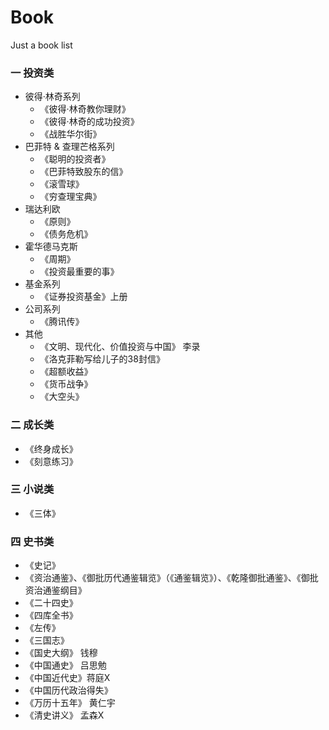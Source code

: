 # Book
Just a book list
### 一 投资类
* 彼得·林奇系列
  * 《彼得·林奇教你理财》
  * 《彼得·林奇的成功投资》
  * 《战胜华尔街》
* 巴菲特 & 查理芒格系列
  * 《聪明的投资者》
  * 《巴菲特致股东的信》
  * 《滚雪球》
  * 《穷查理宝典》
* 瑞达利欧
  * 《原则》
  * 《债务危机》
* 霍华德马克斯
  * 《周期》
  * 《投资最重要的事》
* 基金系列
  * 《证券投资基金》上册
* 公司系列
  * 《腾讯传》
* 其他
  * 《文明、现代化、价值投资与中国》 李录
  * 《洛克菲勒写给儿子的38封信》
  * 《超额收益》
  * 《货币战争》    
  * 《大空头》  
### 二 成长类
* 《终身成长》
* 《刻意练习》
### 三 小说类
* 《三体》
### 四 史书类
* 《史记》  
* 《资治通鉴》、《御批历代通鉴辑览》（《通鉴辑览》）、《乾隆御批通鉴》、《御批资治通鉴纲目》
* 《二十四史》  
* 《四库全书》
* 《左传》 
* 《三国志》 
* 《国史大纲》 钱穆
* 《中国通史》 吕思勉
* 《中国近代史》蒋庭X 
* 《中国历代政治得失》 
* 《万历十五年》 黄仁宇 
* 《清史讲义》 孟森X
